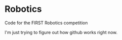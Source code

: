 # Robotics
Code for the FIRST Robotics competition

I'm just trying to figure out how github works right now.
